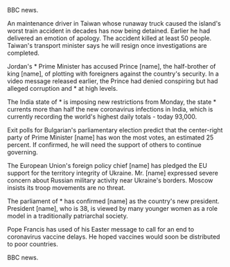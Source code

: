 BBC news.

An maintenance driver in Taiwan whose runaway truck caused the island's worst train accident in decades has now being detained. Earlier he had delivered an emotion of apology. The accident killed at least 50 people. Taiwan's transport minister says he will resign once investigations are completed.

Jordan's * Prime Minister has accused Prince [name], the half-brother of king [name], of plotting with foreigners against the country's security. In a video message released earlier, the Prince had denied conspiring but had alleged corruption and * at high levels.

The India state of * is imposing new restrictions from Monday, the state * currents more than half the new coronavirus infections in India, which is currently recording the world's highest daily totals - today 93,000. 

Exit polls for Bulgarian's parliamentary election predict that the center-right party of Prime Minister [name] has won the most votes, an estimated 25 percent. If confirmed, he will need the support of others to continue governing.

The European Union's foreign policy chief [name] has pledged the EU support for the territory integrity of Ukraine. Mr. [name] expressed severe concern about Russian military activity near Ukraine's borders. Moscow insists its troop movements are no threat.

The parliament of * has confirmed [name] as the country's new president. President [name], who is 38, is viewed by many younger women as a role model in a traditionally patriarchal society.

Pope Francis has used of his Easter message to call for an end to coronavirus vaccine delays. He hoped vaccines would soon be distributed to poor countries.

BBC news.
